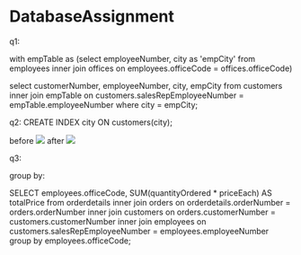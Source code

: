 # DatabaseAssignment

q1:

with empTable as (select employeeNumber, city as 'empCity' from employees 
inner join offices on employees.officeCode = offices.officeCode) 

select customerNumber, employeeNumber, city, empCity from customers 
inner join empTable on customers.salesRepEmployeeNumber = empTable.employeeNumber where city = empCity;

q2: CREATE INDEX city ON customers(city);

before
<img src="https://github.com/Hallur20/DatabaseAssignment6/blob/master/before_indexes_ex1.png"/>
after
<img src="https://github.com/Hallur20/DatabaseAssignment6/blob/master/after_indexes_ex2.png"/>

q3:

group by:

SELECT employees.officeCode, SUM(quantityOrdered * priceEach) AS totalPrice from orderdetails 
inner join orders on orderdetails.orderNumber = orders.orderNumber
inner join customers on orders.customerNumber = customers.customerNumber
inner join employees on customers.salesRepEmployeeNumber = employees.employeeNumber
group by employees.officeCode;
